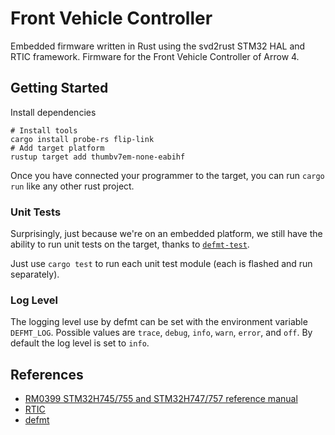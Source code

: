 # Front Vehicle Controller

Embedded firmware written in Rust using the svd2rust STM32 HAL and RTIC framework. Firmware for the Front Vehicle Controller of Arrow 4.

## Getting Started

Install dependencies

```shell
# Install tools
cargo install probe-rs flip-link
# Add target platform
rustup target add thumbv7em-none-eabihf
```

Once you have connected your programmer to the target, you can run `cargo run` like any other rust project.

### Unit Tests

Surprisingly, just because we're on an embedded platform, we still have the ability to run unit tests on the target, thanks to [`defmt-test`](https://crates.io/crates/defmt-test).

Just use `cargo test` to run each unit test module (each is flashed and run separately).

### Log Level

The logging level use by defmt can be set with the environment variable `DEFMT_LOG`. Possible values are `trace`, `debug`, `info`, `warn`, `error`, and `off`. By default the log level is set to `info`.

## References

- [RM0399 STM32H745/755 and STM32H747/757 reference manual ](https://www.st.com/resource/en/reference_manual/rm0399-stm32h745755-and-stm32h747757-advanced-armbased-32bit-mcus-stmicroelectronics.pdf)
- [RTIC](https://rtic.rs/2/book/en/)
- [defmt](https://defmt.ferrous-systems.com/)

